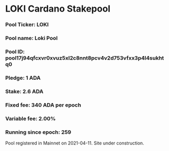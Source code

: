 # LOKI Cardano Stakepool

### Pool Ticker: LOKI

### Pool name: Loki Pool

### Pool ID: pool17j94qfcxvr0xvuz5xl2c8nnt8pcv4v2d753vfxx3p4l4sukhtq0

### Pledge: 1 ADA

### Stake: 2.6 ADA

### Fixed fee: 	340 ADA per epoch

### Variable fee: 	2.00%

### Running since epoch: 	259

Pool registered in Mainnet on 2021-04-11.
Site under construction.

